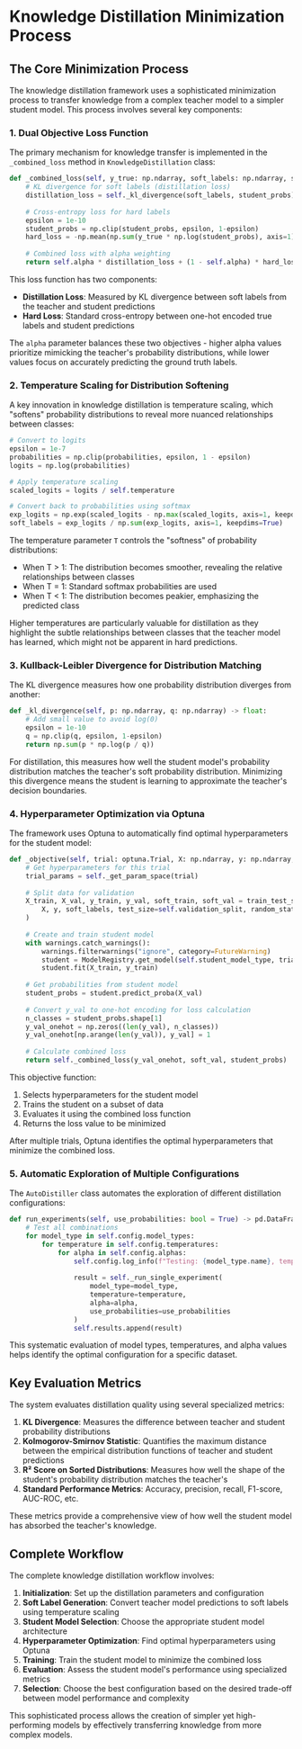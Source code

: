 # Knowledge Distillation Minimization Process


## The Core Minimization Process

The knowledge distillation framework uses a sophisticated minimization process to transfer knowledge from a complex teacher model to a simpler student model. This process involves several key components:

### 1. Dual Objective Loss Function

The primary mechanism for knowledge transfer is implemented in the `_combined_loss` method in `KnowledgeDistillation` class:

```python
def _combined_loss(self, y_true: np.ndarray, soft_labels: np.ndarray, student_probs: np.ndarray) -> float:
    # KL divergence for soft labels (distillation loss)
    distillation_loss = self._kl_divergence(soft_labels, student_probs)
    
    # Cross-entropy loss for hard labels
    epsilon = 1e-10
    student_probs = np.clip(student_probs, epsilon, 1-epsilon)
    hard_loss = -np.mean(np.sum(y_true * np.log(student_probs), axis=1))
    
    # Combined loss with alpha weighting
    return self.alpha * distillation_loss + (1 - self.alpha) * hard_loss
```

This loss function has two components:
- **Distillation Loss**: Measured by KL divergence between soft labels from the teacher and student predictions
- **Hard Loss**: Standard cross-entropy between one-hot encoded true labels and student predictions

The `alpha` parameter balances these two objectives - higher alpha values prioritize mimicking the teacher's probability distributions, while lower values focus on accurately predicting the ground truth labels.

### 2. Temperature Scaling for Distribution Softening

A key innovation in knowledge distillation is temperature scaling, which "softens" probability distributions to reveal more nuanced relationships between classes:

```python
# Convert to logits
epsilon = 1e-7
probabilities = np.clip(probabilities, epsilon, 1 - epsilon)
logits = np.log(probabilities)

# Apply temperature scaling
scaled_logits = logits / self.temperature

# Convert back to probabilities using softmax
exp_logits = np.exp(scaled_logits - np.max(scaled_logits, axis=1, keepdims=True))
soft_labels = exp_logits / np.sum(exp_logits, axis=1, keepdims=True)
```

The temperature parameter `T` controls the "softness" of probability distributions:
- When T > 1: The distribution becomes smoother, revealing the relative relationships between classes
- When T = 1: Standard softmax probabilities are used
- When T < 1: The distribution becomes peakier, emphasizing the predicted class

Higher temperatures are particularly valuable for distillation as they highlight the subtle relationships between classes that the teacher model has learned, which might not be apparent in hard predictions.

### 3. Kullback-Leibler Divergence for Distribution Matching

The KL divergence measures how one probability distribution diverges from another:

```python
def _kl_divergence(self, p: np.ndarray, q: np.ndarray) -> float:
    # Add small value to avoid log(0)
    epsilon = 1e-10
    q = np.clip(q, epsilon, 1-epsilon)
    return np.sum(p * np.log(p / q))
```

For distillation, this measures how well the student model's probability distribution matches the teacher's soft probability distribution. Minimizing this divergence means the student is learning to approximate the teacher's decision boundaries.

### 4. Hyperparameter Optimization via Optuna

The framework uses Optuna to automatically find optimal hyperparameters for the student model:

```python
def _objective(self, trial: optuna.Trial, X: np.ndarray, y: np.ndarray, soft_labels: np.ndarray) -> float:
    # Get hyperparameters for this trial
    trial_params = self._get_param_space(trial)
    
    # Split data for validation
    X_train, X_val, y_train, y_val, soft_train, soft_val = train_test_split(
        X, y, soft_labels, test_size=self.validation_split, random_state=self.random_state
    )
    
    # Create and train student model
    with warnings.catch_warnings():
        warnings.filterwarnings("ignore", category=FutureWarning)
        student = ModelRegistry.get_model(self.student_model_type, trial_params)
        student.fit(X_train, y_train)
    
    # Get probabilities from student model
    student_probs = student.predict_proba(X_val)
    
    # Convert y_val to one-hot encoding for loss calculation
    n_classes = student_probs.shape[1]
    y_val_onehot = np.zeros((len(y_val), n_classes))
    y_val_onehot[np.arange(len(y_val)), y_val] = 1
    
    # Calculate combined loss
    return self._combined_loss(y_val_onehot, soft_val, student_probs)
```

This objective function:
1. Selects hyperparameters for the student model
2. Trains the student on a subset of data
3. Evaluates it using the combined loss function
4. Returns the loss value to be minimized

After multiple trials, Optuna identifies the optimal hyperparameters that minimize the combined loss.

### 5. Automatic Exploration of Multiple Configurations

The `AutoDistiller` class automates the exploration of different distillation configurations:

```python
def run_experiments(self, use_probabilities: bool = True) -> pd.DataFrame:
    # Test all combinations
    for model_type in self.config.model_types:
        for temperature in self.config.temperatures:
            for alpha in self.config.alphas:
                self.config.log_info(f"Testing: {model_type.name}, temp={temperature}, alpha={alpha}")
                
                result = self._run_single_experiment(
                    model_type=model_type,
                    temperature=temperature,
                    alpha=alpha,
                    use_probabilities=use_probabilities
                )
                self.results.append(result)
```

This systematic evaluation of model types, temperatures, and alpha values helps identify the optimal configuration for a specific dataset.

## Key Evaluation Metrics

The system evaluates distillation quality using several specialized metrics:

1. **KL Divergence**: Measures the difference between teacher and student probability distributions
2. **Kolmogorov-Smirnov Statistic**: Quantifies the maximum distance between the empirical distribution functions of teacher and student predictions
3. **R² Score on Sorted Distributions**: Measures how well the shape of the student's probability distribution matches the teacher's
4. **Standard Performance Metrics**: Accuracy, precision, recall, F1-score, AUC-ROC, etc.

These metrics provide a comprehensive view of how well the student model has absorbed the teacher's knowledge.

## Complete Workflow

The complete knowledge distillation workflow involves:

1. **Initialization**: Set up the distillation parameters and configuration
2. **Soft Label Generation**: Convert teacher model predictions to soft labels using temperature scaling
3. **Student Model Selection**: Choose the appropriate student model architecture
4. **Hyperparameter Optimization**: Find optimal hyperparameters using Optuna
5. **Training**: Train the student model to minimize the combined loss
6. **Evaluation**: Assess the student model's performance using specialized metrics
7. **Selection**: Choose the best configuration based on the desired trade-off between model performance and complexity

This sophisticated process allows the creation of simpler yet high-performing models by effectively transferring knowledge from more complex models.